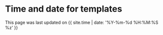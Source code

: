 # Time and date for templates
This page was last updated on {{ site.time | date: '%Y-%m-%d %H:%M:%S %z' }}
